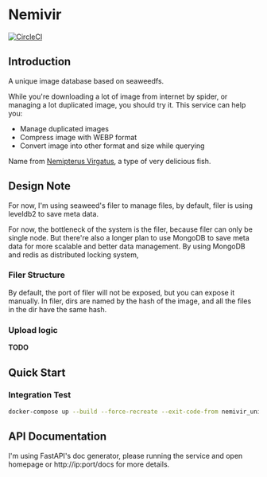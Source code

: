 # Nemivir

[![CircleCI](https://circleci.com/gh/TsingJyujing/nemivir.svg?style=svg)](https://circleci.com/gh/TsingJyujing/nemivir)

## Introduction

A unique image database based on seaweedfs.

While you're downloading a lot of image from internet by spider, or managing  a lot duplicated image, you should try it.
This service can help you:

- Manage duplicated images
- Compress image with WEBP format
- Convert image into other format and size while querying

Name from [Nemipterus Virgatus](https://en.wikipedia.org/wiki/Nemipterus_virgatus), a type of very delicious fish.

## Design Note

For now, I'm using seaweed's filer to manage files, by default, filer is using leveldb2 to save meta data.

For now, the bottleneck of the system is the filer, because filer can only be single node.
But there're also a longer plan to use MongoDB to save meta data for more scalable and better data management.
By using MongoDB and redis as distributed locking system, 

### Filer Structure

By default, the port of filer will not be exposed, but you can expose it manually.
In filer, dirs are named by the hash of the image, and all the files in the dir have the same hash.

### Upload logic

**TODO**

## Quick Start

### Integration Test

```bash
docker-compose up --build --force-recreate --exit-code-from nemivir_unit_test
```

## API Documentation

I'm using FastAPI's doc generator, please running the service and open homepage or http://ip:port/docs for more details.

